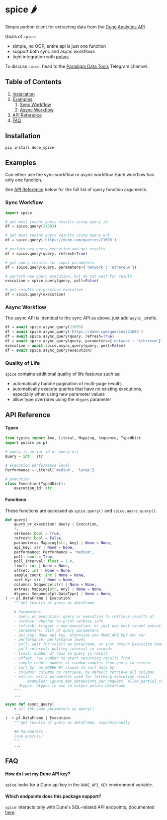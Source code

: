 # spice 🌶️

Simple python client for extracting data from the [Dune Analytics API](https://docs.dune.com/api-reference/overview/introduction)

Goals of `spice`:
- simple, no OOP, entire api is just one function
- support both sync and async workflows
- tight integration with [polars](https://github.com/pola-rs/polars)

To discuss `spice`, head to the [Paradigm Data Tools](https://t.me/paradigm_data) Telegram channel.

## Table of Contents
1. [Installation](#installation)
2. [Examples](#examples)
    1. [Sync Workflow](#sync-workflow)
    2. [Async Workflow](#async-workflow)
3. [API Reference](#api-reference)
4. [FAQ](#faq)

## Installation

`pip install dune_spice`

## Examples

Can either use the sync workflow or async workflow. Each workflow has only one function.

See [API Reference](#functions) below for the full list of query function arguments.

### Sync Workflow

```python
import spice

# get most recent query results using query id
df = spice.query(21693)

# get most recent query results using query url
df = spice.query('https://dune.com/queries/21693')

# perform new query execution and get results
df = spice.query(query, refresh=True)

# get query results for input parameters
df = spice.query(query, parameters={'network': 'ethereum'})

# perform new query execution, but do not wait for result
execution = spice.query(query, poll=False)

# get results of previous execution
df = spice.query(execution)
```

### Async Workflow

The async API is identical to the sync API as above, just add `async_` prefix.

```python
df = await spice.async_query(21693)
df = await spice.async_query('https://dune.com/queries/21693')
df = await spice.async_query(query, refresh=True)
df = await spice.async_query(query, parameters={'network': 'ethereum'})
execution = await spice.async_query(query, poll=False)
df = await spice.async_query(execution)
```

### Quality of Life

`spice` contains additional quality of life features such as:
- automatically handle pagination of multi-page results
- automatically execute queries that have no existing executions, especially when using new parameter values
- allow type overrides using the `dtypes` parameter

## API Reference

#### Types

```python
from typing import Any, Literal, Mapping, Sequence, TypedDict
import polars as pl

# query is an int id or query url
Query = int | str

# execution performance level
Performance = Literal['medium', 'large']

# execution
class Execution(TypedDict):
    execution_id: str
```

#### Functions

These functions are accessed as `spice.query()` and `spice.aysnc_query()`.

```python
def query(
    query_or_execution: Query | Execution,
    *,
    verbose: bool = True,
    refresh: bool = False,
    parameters: Mapping[str, Any] | None = None,
    api_key: str | None = None,
    performance: Performance = 'medium',
    poll: bool = True,
    poll_interval: float = 1.0,
    limit: int | None = None,
    offset: int | None = None,
    sample_count: int | None = None,
    sort_by: str | None = None,
    columns: Sequence[str] | None = None,
    extras: Mapping[str, Any] | None = None,
    dtypes: Sequence[pl.DataType] | None = None,
) -> pl.DataFrame | Execution:
    """get results of query as dataframe

    # Parameters
    - query_or_execution: query or execution to retrieve results of
    - verbose: whether to print verbose info
    - refresh: trigger a new execution, or just use most recent execution
    - parameters: dict of query parameters
    - api_key: dune api key, otherwise use DUNE_API_KEY env var
    - performance: performance level
    - poll: wait for result as DataFrame, or just return Execution handle
    - poll_interval: polling interval in seconds
    - limit: number of rows to query in result
    - offset: row number to start returning results from
    - sample_count: number of random samples from query to return
    - sort_by: an ORDER BY clause to sort data by
    - columns: columns to retrieve, by default retrieve all columns
    - extras: extra parameters used for fetching execution result
        - examples: ignore_max_datapoints_per_request, allow_partial_results
    - dtypes: dtypes to use in output polars dataframe
    """
    ...

async def async_query(
    # all the same parameters as query()
    ...
) -> pl.DataFrame | Execution:
    """get results of query as dataframe, asynchronously

    ## Parameters
    [see query()]
    """
    ...
```

## FAQ

#### How do I set my Dune API key?
`spice` looks for a Dune api key in the `DUNE_API_KEY` environment variable.

#### Which endpoints does this package support?
`spice` interacts only with Dune's SQL-related API endpoints, documented [here](https://docs.dune.com/api-reference/executions/execution-object).


